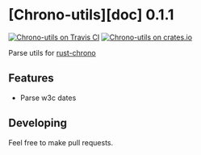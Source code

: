 [Chrono-utils][doc] 0.1.1
====================

[![Chrono-utils on Travis CI][travis-image]][travis]
[![Chrono-utils on crates.io][cratesio-image]][cratesio]

[travis-image]: https://travis-ci.org/svmk/rust-chrono-utils.svg?branch=master
[travis]: https://travis-ci.org/svmk/rust-chrono-utils
[cratesio-image]: https://img.shields.io/crates/v/chrono_utils.svg
[cratesio]: https://crates.io/crates/chrono_utils

Parse utils for [rust-chrono](https://github.com/lifthrasiir/rust-chrono)

## Features

* Parse w3c dates

## Developing

Feel free to make pull requests.

